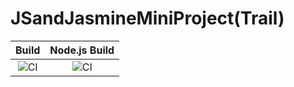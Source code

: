 # JSandJasmineMiniProject(Trail)
|Build|Node.js Build|
|:--:|:--:|
![CI](https://github.com/stepin105005/JSandJasmineMiniProjectTrail/workflows/CI/badge.svg?branch=main)|![CI](https://github.com/stepin105005/JSandJasmineMiniProjectTrail/workflows/CI/badge.svg)
